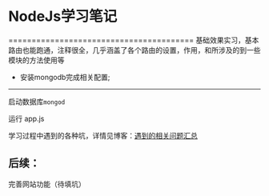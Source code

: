 # NodeJs学习笔记

========================================
基础效果实习，基本路由也能跑通，注释很全，几乎涵盖了各个路由的设置，作用，和所涉及的到一些模块的方法使用等

- 安装mongodb完成相关配置;
----
启动数据库`mongod`

运行 app.js

学习过程中遇到的各种坑，详情见博客：<a href="http://hanekaoru.com/?p=1367" target="_blank">遇到的相关问题汇总</a>


后续：
---- 
完善网站功能（待填坑）

